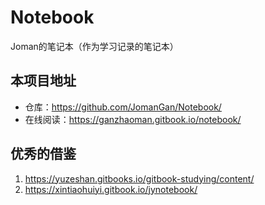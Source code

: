 # Notebook
Joman的笔记本（作为学习记录的笔记本）



## 本项目地址

- 仓库：<https://github.com/JomanGan/Notebook/>
- 在线阅读：<https://ganzhaoman.gitbook.io/notebook/>

## 优秀的借鉴
1. https://yuzeshan.gitbooks.io/gitbook-studying/content/  
2. https://xintiaohuiyi.gitbook.io/jynotebook/  
